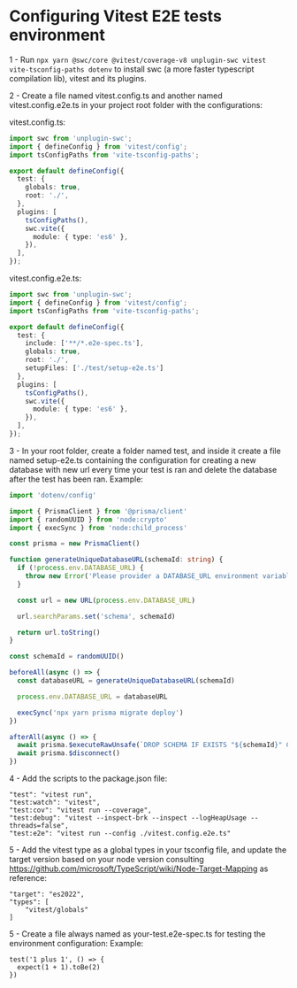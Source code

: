 # Configuring Vitest E2E tests environment 

1 - Run ```npx yarn @swc/core @vitest/coverage-v8 unplugin-swc vitest vite-tsconfig-paths dotenv``` to install swc (a more faster typescript compilation lib), vitest and its plugins.

2 - Create a file named vitest.config.ts and another named vitest.config.e2e.ts in your project root folder with the configurations:

vitest.config.ts:

```typescript
import swc from 'unplugin-swc';
import { defineConfig } from 'vitest/config';
import tsConfigPaths from 'vite-tsconfig-paths';

export default defineConfig({
  test: {
    globals: true,
    root: './',
  },
  plugins: [
    tsConfigPaths(),
    swc.vite({
      module: { type: 'es6' },
    }),
  ],
});
```
vitest.config.e2e.ts:

```typescript
import swc from 'unplugin-swc';
import { defineConfig } from 'vitest/config';
import tsConfigPaths from 'vite-tsconfig-paths';

export default defineConfig({
  test: {
    include: ['**/*.e2e-spec.ts'],
    globals: true,
    root: './',
    setupFiles: ['./test/setup-e2e.ts']
  },
  plugins: [
    tsConfigPaths(),
    swc.vite({
      module: { type: 'es6' },
    }),
  ],
});
```

3 - In your root folder, create a folder named test, and inside it create a file named setup-e2e.ts containing the configuration for creating a new database with new url every time your test is ran and delete the database after the test has been ran. Example:

```typescript
import 'dotenv/config'

import { PrismaClient } from '@prisma/client'
import { randomUUID } from 'node:crypto'
import { execSync } from 'node:child_process'

const prisma = new PrismaClient()

function generateUniqueDatabaseURL(schemaId: string) {
  if (!process.env.DATABASE_URL) {
    throw new Error('Please provider a DATABASE_URL environment variable')
  }

  const url = new URL(process.env.DATABASE_URL)

  url.searchParams.set('schema', schemaId)

  return url.toString()
}

const schemaId = randomUUID()

beforeAll(async () => {
  const databaseURL = generateUniqueDatabaseURL(schemaId)

  process.env.DATABASE_URL = databaseURL

  execSync('npx yarn prisma migrate deploy')
})

afterAll(async () => {
  await prisma.$executeRawUnsafe(`DROP SCHEMA IF EXISTS "${schemaId}" CASCADE`)
  await prisma.$disconnect()
})
```

4 - Add the scripts to the package.json file:

```
"test": "vitest run",
"test:watch": "vitest",
"test:cov": "vitest run --coverage",
"test:debug": "vitest --inspect-brk --inspect --logHeapUsage --threads=false",
"test:e2e": "vitest run --config ./vitest.config.e2e.ts"
```

5 - Add the vitest type as a global types in your tsconfig file, and update the target version based on your node version consulting https://github.com/microsoft/TypeScript/wiki/Node-Target-Mapping as reference:

```
"target": "es2022",
"types": [
    "vitest/globals"
]
```

5 - Create a file always named as your-test.e2e-spec.ts for testing the environment configuration: Example:

```
test('1 plus 1', () => {
  expect(1 + 1).toBe(2)
})
```